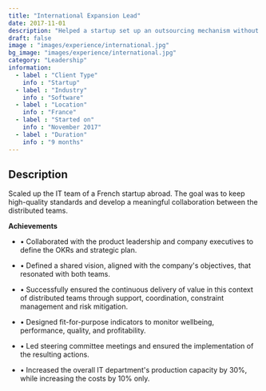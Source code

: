 ```yaml
---
title: "International Expansion Lead"
date: 2017-11-01
description: "Helped a startup set up an outsourcing mechanism without comprising quality standards"
draft: false
image : "images/experience/international.jpg"
bg_image: "images/experience/international.jpg"
category: "Leadership"
information:
  - label : "Client Type"
    info : "Startup"
  - label : "Industry"
    info : "Software"  
  - label : "Location"
    info : "France"
  - label : "Started on"
    info : "November 2017"
  - label : "Duration"
    info : "9 months"
---
```


## Description

Scaled up the IT team of a French startup abroad. The goal was to keep high-quality standards and develop a meaningful collaboration between the distributed teams.

**Achievements**
- • Collaborated with the product leadership and company executives to define the OKRs and strategic plan.

- • Defined a shared vision, aligned with the company's objectives, that resonated with both teams.
- • Successfully ensured the continuous delivery of value in this context of distributed teams through support, coordination, constraint management and risk mitigation.
- • Designed fit-for-purpose indicators to monitor wellbeing, performance, quality, and profitability.
- • Led steering committee meetings and ensured the implementation of the resulting actions.
- • Increased the overall IT department's production capacity by 30%, while increasing the costs by 10% only.
